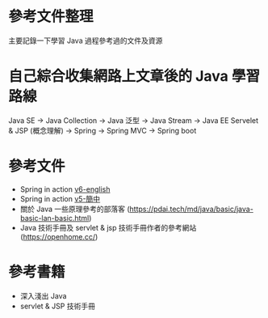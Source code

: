 # 參考文件整理
主要記錄一下學習 Java 過程參考過的文件及資源

# 自己綜合收集網路上文章後的 Java 學習路線
Java SE -> Java Collection -> Java 泛型 -> Java Stream -> Java EE Servelet & JSP (概念理解) -> Spring -> Spring MVC -> Spring boot

# 參考文件
- Spring in action [v6-english](https://livebook.manning.com/book/spring-in-action-sixth-edition/chapter-1/v-7/)
- Spring in action [v5-簡中](https://potoyang.gitbook.io/spring-in-action-v5/di-1-zhang-spring-ru-men/1.2-chu-shi-hua-spring-ying-yong-cheng-xu/1.2.2-jian-cha-spring-xiang-mu-jie-gou)
- 關於 Java 一些原理參考的部落客 (https://pdai.tech/md/java/basic/java-basic-lan-basic.html)
- Java 技術手冊及 servlet & jsp 技術手冊作者的參考網站 (https://openhome.cc/)

# 參考書籍
- 深入淺出 Java
- servlet & JSP 技術手冊